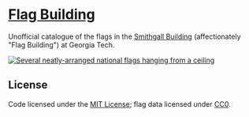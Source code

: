 # [Flag Building](https://flagbuild.ing)

Unofficial catalogue of the flags in the [Smithgall Building](https://www.openstreetmap.org/way/42831367) (affectionately "Flag Building") at Georgia Tech.

[![Several neatly-arranged national flags hanging from a ceiling](https://live.staticflickr.com/65535/50306624286_a1905eb948_c.jpg)](https://www.flickr.com/photos/188560183@N05/50306624286/)

## License

Code licensed under the [MIT License](./LICENSE); flag data licensed under [CC0](./src/data/LICENSE).
